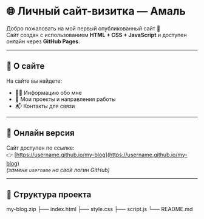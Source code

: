 # 🌐 Личный сайт-визитка — Амаль

Добро пожаловать на мой первый опубликованный сайт 🚀  
Сайт создан с использованием **HTML + CSS + JavaScript** и доступен онлайн через **GitHub Pages**.  

---

## 📌 О сайте
На сайте вы найдете:
- 🧑‍💻 Информацию обо мне  
- 🚀 Мои проекты и направления работы  
- 📬 Контакты для связи  

---

## 🔗 Онлайн версия
Сайт доступен по ссылке:  
👉 [https://username.github.io/my-blog](https://username.github.io/my-blog)  
*(замени `username` на свой логин GitHub)*

---

## 📂 Структура проекта

my-blog.zip
  ├── index.html
  ├── style.css
  ├── script.js
  └── README.md
